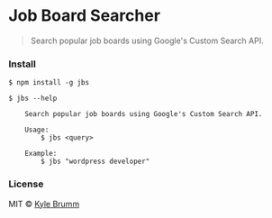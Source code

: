 # Job Board Searcher

> Search popular job boards using Google's Custom Search API.


### Install

```
$ npm install -g jbs
```

```
$ jbs --help

    Search popular job boards using Google's Custom Search API.

    Usage:
        $ jbs <query>

    Example:
        $ jbs "wordpress developer"
```


### License

MIT © [Kyle Brumm](http://kylebrumm.com)

